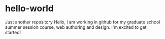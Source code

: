 # hello-world
Just another repository
Hello, I am working in github for my graduate school summer session course, web authoring and design. 
I'm excited to get started!
